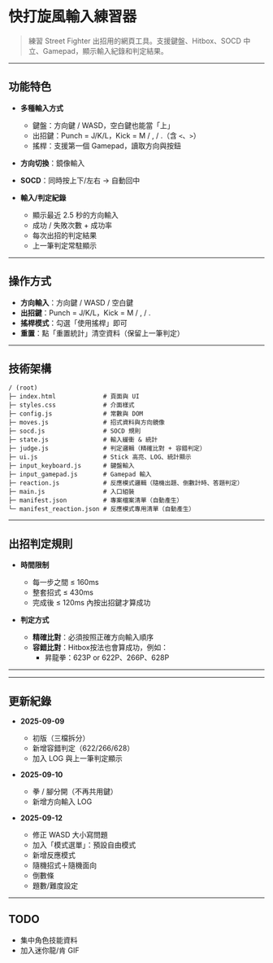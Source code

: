 # 快打旋風輸入練習器

> 練習 Street Fighter 出招用的網頁工具。支援鍵盤、Hitbox、SOCD 中立、Gamepad，顯示輸入紀錄和判定結果。  

---

## 功能特色

- **多種輸入方式**  
  - 鍵盤：方向鍵 / WASD，空白鍵也能當「上」  
  - 出招鍵：Punch = J/K/L，Kick = M / , / .（含 `<`、`>`）  
  - 搖桿：支援第一個 Gamepad，讀取方向與按鈕  

- **方向切換**：鏡像輸入  
- **SOCD**：同時按上下/左右 → 自動回中   
- **輸入/判定紀錄**  
  - 顯示最近 2.5 秒的方向輸入  
  - 成功 / 失敗次數 + 成功率  
  - 每次出招的判定結果  
  - 上一筆判定常駐顯示  

---

## 操作方式

- **方向輸入**：方向鍵 / WASD / 空白鍵  
- **出招鍵**：Punch = J/K/L，Kick = M / , / .  
- **搖桿模式**：勾選「使用搖桿」即可  
- **重置**：點「重置統計」清空資料（保留上一筆判定）

---

## 技術架構

```
/ (root)
├─ index.html             # 頁面與 UI
├─ styles.css             # 介面樣式
├─ config.js              # 常數與 DOM
├─ moves.js               # 招式資料與方向鏡像
├─ socd.js                # SOCD 規則
├─ state.js               # 輸入緩衝 & 統計
├─ judge.js               # 判定邏輯（精確比對 + 容錯判定）
├─ ui.js                  # Stick 高亮、LOG、統計顯示
├─ input_keyboard.js      # 鍵盤輸入
├─ input_gamepad.js       # Gamepad 輸入
├─ reaction.js            # 反應模式邏輯（隨機出題、倒數計時、答題判定）
├─ main.js                # 入口組裝
├─ manifest.json          # 專案檔案清單（自動產生）
└─ manifest_reaction.json # 反應模式專用清單（自動產生）
```

---

## 出招判定規則

- **時間限制**  
  - 每一步之間 ≤ 160ms  
  - 整套招式 ≤ 430ms  
  - 完成後 ≤ 120ms 內按出招鍵才算成功  

- **判定方式**  
  - **精確比對**：必須按照正確方向輸入順序  
  - **容錯比對**：Hitbox按法也會算成功，例如：  
    - 昇龍拳：623P or 622P、266P、628P  

---

---

## 更新紀錄

- **2025-09-09**  
  - 初版（三檔拆分）  
  - 新增容錯判定（622/266/628）  
  - 加入 LOG 與上一筆判定顯示  

- **2025-09-10**  
  - 拳 / 腳分開（不再共用鍵）  
  - 新增方向輸入 LOG  

- **2025-09-12**  
  - 修正 WASD 大小寫問題  
  - 加入「模式選單」：預設自由模式
  - 新增反應模式
  - 隨機招式＋隨機面向
  - 倒數條
  - 題數/難度設定

---

## TODO

- 集中角色技能資料  
- 加入迷你龍/肯 GIF  

